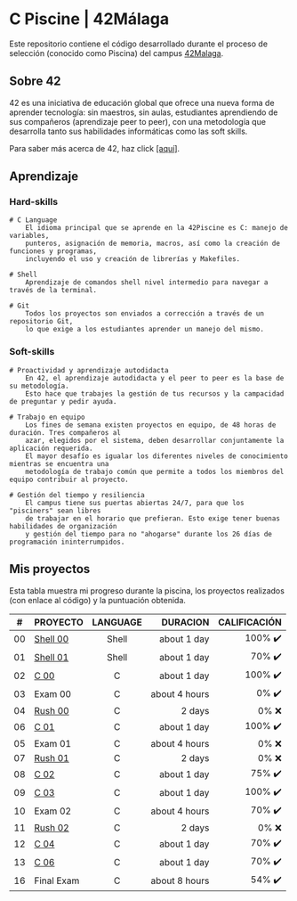 # C Piscine | 42Málaga

Este repositorio contiene el código desarrollado durante el proceso de selección (conocido como Piscina) del campus [42Malaga](https://www.42malaga.com/). 


## Sobre 42
42 es una iniciativa de educación global que ofrece una nueva forma de aprender tecnología: sin maestros, sin aulas, estudiantes aprendiendo de sus compañeros (aprendizaje peer to peer), con una metodología que desarrolla tanto sus habilidades informáticas como las soft skills.


Para saber más acerca de 42, haz click [[aquí]](https://www.fundaciontelefonica.com/empleabilidad/campus-42/).

## Aprendizaje 

### Hard-skills
	# C Language
        El idioma principal que se aprende en la 42Piscine es C: manejo de variables,
        punteros, asignación de memoria, macros, así como la creación de funciones y programas,
        incluyendo el uso y creación de librerías y Makefiles.

	# Shell
        Aprendizaje de comandos shell nivel intermedio para navegar a través de la terminal. 

	# Git
        Todos los proyectos son enviados a corrección a través de un repositorio Git,
        lo que exige a los estudiantes aprender un manejo del mismo.

### Soft-skills
	# Proactividad y aprendizaje autodidacta
        En 42, el aprendizaje autodidacta y el peer to peer es la base de su metodología.
        Esto hace que trabajes la gestión de tus recursos y la campacidad de preguntar y pedir ayuda.

	# Trabajo en equipo
        Los fines de semana existen proyectos en equipo, de 48 horas de duración. Tres compañeros al 
        azar, elegidos por el sistema, deben desarrollar conjuntamente la aplicación requerida.
        El mayor desafío es igualar los diferentes niveles de conocimiento mientras se encuentra una
        metodología de trabajo común que permite a todos los miembros del equipo contribuir al proyecto.

	# Gestión del tiempo y resiliencia
        El campus tiene sus puertas abiertas 24/7, para que los "pisciners" sean libres
        de trabajar en el horario que prefieran. Esto exige tener buenas habilidades de organización 
        y gestión del tiempo para no "ahogarse" durante los 26 días de programación ininterrumpidos.
        
## Mis proyectos

Esta tabla muestra mi progreso durante la piscina, los proyectos realizados (con enlace al código) y la puntuación obtenida. 

|#	|PROYECTO					|LANGUAGE	|DURACION		|CALIFICACIÓN				|
|:-:|:--						|:-:		|--:			|--:						|
|00	|[Shell 00](./shell00/)		|Shell		|about 1 day	|100% :heavy_check_mark:	|
|01	|[Shell 01](./shell01/)     |Shell		|about 1 day	|70% :heavy_check_mark:	    |
|02	|[C 00](./c00/)             |C			|about 1 day	|100% :heavy_check_mark:	|
|03	|Exam 00					|C			|about 4 hours	|0% :heavy_check_mark:		|
|04	|[Rush 00]()		        |C			|2 days			|0% :x:						|
|06	|[C 01](./c01/)             |C			|about 1 day	|100% :heavy_check_mark:	|
|05	|Exam 01					|C			|about 4 hours	|0% :x:		                |
|07	|[Rush 01]()		        |C			|2 days			|0% :x:						|
|08	|[C 02](./c02/)		        |C			|about 1 day	|75% :heavy_check_mark:		|
|09	|[C 03](./c03/)		        |C			|about 1 day	|100% :heavy_check_mark:	|
|10	|Exam 02					|C			|about 4 hours	|70% :heavy_check_mark:		|
|11	|[Rush 02]()	            |C			|2 days			|0% :x:					    |
|12	|[C 04](./c04/)		        |C			|about 1 day	|70% :heavy_check_mark:	    |
|13	|[C 06](./c06/)		        |C			|about 1 day	|70% :heavy_check_mark:	    |
|16	|Final Exam					|C			|about 8 hours	|54% :heavy_check_mark:		|
